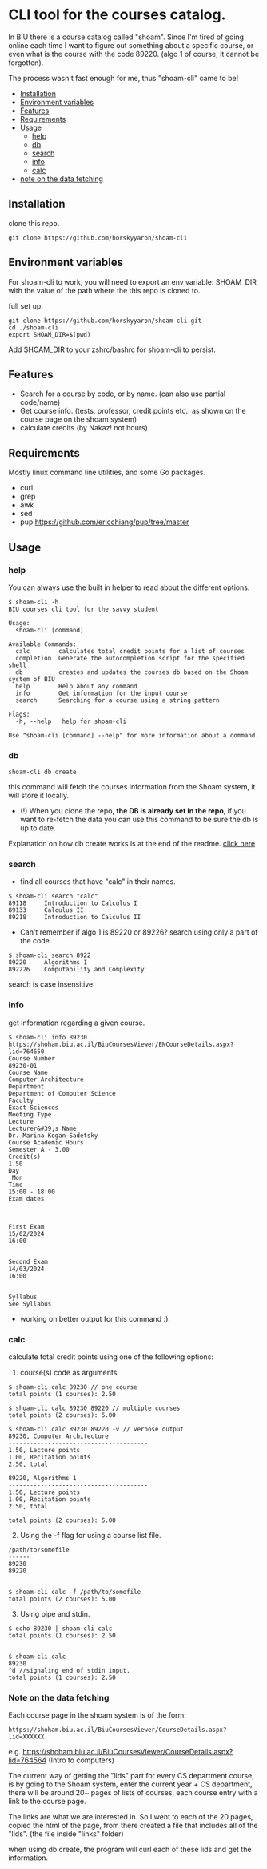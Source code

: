 # CLI tool for the courses catalog.

In BIU there is a course catalog called "shoam".
Since I'm tired of going online each time I want to figure out something about a specific course,
or even what is the course with the code 89220. (algo 1 of course, it cannot be forgotten).

The process wasn't fast enough for me, thus "shoam-cli" came to be!

* [Installation](installation)
* [Environment variables](#environment-variables)
* [Features](#features)
* [Requirements](#requirements)
* [Usage](#usage)
    * [help](#help)
    * [db](#db)
    * [search](#search)
    * [info](#info)
    * [calc](#calc)
* [note on the data fetching](#note-on-the-data-fetching)

## Installation

clone this repo.
```
git clone https://github.com/horskyyaron/shoam-cli
```

## Environment variables

For shoam-cli to work, you will need to export an env variable: SHOAM_DIR with the value of the path
where the this repo is cloned to.

full set up:

```
git clone https://github.com/horskyyaron/shoam-cli.git
cd ./shoam-cli
export SHOAM_DIR=$(pwd) 
```

Add SHOAM_DIR to your zshrc/bashrc for shoam-cli to persist.

## Features

* Search for a course by code, or by name. (can also use partial code/name)
* Get course info. (tests, professor, credit points etc.. as shown on the course page on the shoam system)
* calculate credits (by Nakaz! not hours)

## Requirements

Mostly linux command line utilities, and some Go packages.

* curl
* grep
* awk
* sed
* pup https://github.com/ericchiang/pup/tree/master

## Usage

### help

You can always use the built in helper to read about the different options.
```
$ shoam-cli -h
BIU courses cli tool for the savvy student

Usage:
  shoam-cli [command]

Available Commands:
  calc        calculates total credit points for a list of courses
  completion  Generate the autocompletion script for the specified shell
  db          creates and updates the courses db based on the Shoam system of BIU
  help        Help about any command
  info        Get information for the input course
  search      Searching for a course using a string pattern

Flags:
  -h, --help   help for shoam-cli

Use "shoam-cli [command] --help" for more information about a command.
```


### db

```
shoam-cli db create
```

this command will fetch the courses information from the Shoam system,
it will store it locally.

* (!) When you clone the repo, **the DB is already set in the repo**, if you want to re-fetch
the data you can use this command to be sure the db is up to date.

Explanation on how db create works is at the end of the readme. [click here](#note-on-the-data-fetching)
     

### search

* find all courses that have "calc" in their names.
```
$ shoam-cli search "calc"
89118     Introduction to Calculus I
89133     Calculus II
89218     Introduction to Calculus II
```

* Can't remember if algo 1 is 89220 or 89226? search using only a part of the code. 

```
$ shoam-cli search 8922
89220     Algorithms 1
892226    Computability and Complexity

```

search is case insensitive.

### info

get information regarding a given course.

```
$ shoam-cli info 89230
https://shoham.biu.ac.il/BiuCoursesViewer/ENCourseDetails.aspx?lid=764650
Course Number
89230-01
Course Name
Computer Architecture
Department
Department of Computer Science
Faculty
Exact Sciences 
Meeting Type
Lecture
Lecturer&#39;s Name
Dr. Marina Kogan-Sadetsky
Course Academic Hours
Semester A - 3.00
Credit(s)
1.50
Day
 Mon
Time
15:00 - 18:00 
Exam dates



First Exam
15/02/2024
16:00


Second Exam
14/03/2024
16:00


Syllabus
See Syllabus
```

* working on better output for this command :).

### calc 

calculate total credit points using one of the following options:

1. course(s) code as arguments

```
$ shoam-cli calc 89230 // one course
total points (1 courses): 2.50

$ shoam-cli calc 89230 89220 // multiple courses
total points (2 courses): 5.00

$ shoam-cli calc 89230 89220 -v // verbose output
89230, Computer Architecture
---------------------------------------
1.50, Lecture points
1.00, Recitation points
2.50, total

89220, Algorithms 1
---------------------------------------
1.50, Lecture points
1.00, Recitation points
2.50, total

total points (2 courses): 5.00
```

2. Using the -f flag for using a course list file.

```
/path/to/somefile
------
89230
89220


$ shoam-cli calc -f /path/to/somefile 
total points (2 courses): 5.00

```

3. Using pipe and stdin.
```
$ echo 89230 | shoam-cli calc
total points (1 courses): 2.50


$ shoam-cli calc
89230
^d //signaling end of stdin input.
total points (1 courses): 2.50
```

### Note on the data fetching
Each course page in the shoam system is of the form:
```
https://shoham.biu.ac.il/BiuCoursesViewer/CourseDetails.aspx?lid=XXXXXX
```

e.g. https://shoham.biu.ac.il/BiuCoursesViewer/CourseDetails.aspx?lid=764564 (Intro to computers)

The current way of getting the "lids" part for every CS department course, is by going to the Shoam system,
enter the current year + CS department, there will be around 20~ pages of lists of courses, each course entry with a link to
the course page.

The links are what we are interested in.
So I went to each of the 20 pages, copied the html of the page, from there created a 
file that includes all of the "lids". (the file inside "links" folder)

when using db create, the program will curl each of these lids and get the information.

